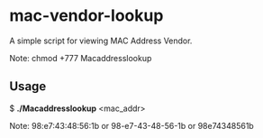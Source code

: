 # mac-vendor-lookup
A simple script for viewing MAC Address Vendor.

Note: chmod +777 Macaddresslookup

## Usage
$ **./Macaddresslookup** <mac_addr>

Note: 98:e7:43:48:56:1b or 98-e7-43-48-56-1b or 98e74348561b



